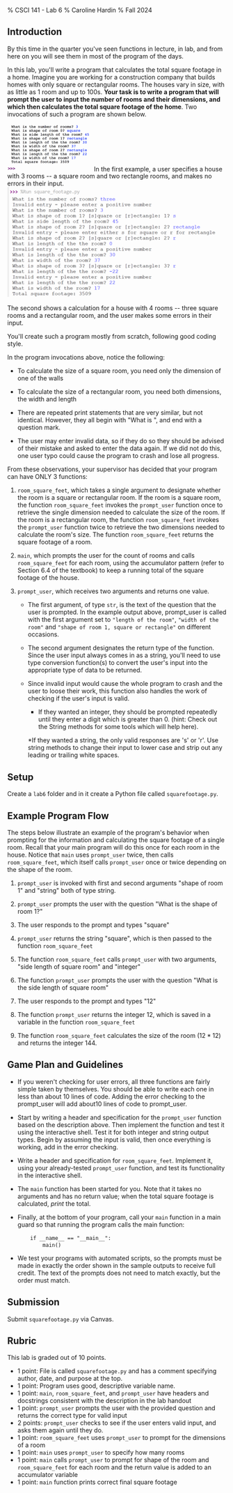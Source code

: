 % CSCI 141 - Lab 6
% Caroline Hardin
% Fall 2024

## Introduction

By this time in the quarter you've seen functions in lecture, in lab, and from here on you will see them in most of the program of the days.

In this lab, you'll write a program that calculates the total square footage in a home. Imagine you are working for a construction company that builds homes with only square or rectangular rooms. The houses vary in size, with as little as 1 room and up to 100s. **Your task is to write a program that will prompt the user to input the number of rooms and their dimensions, and which then calculates the total square footage of the home**. Two invocations of such a program are shown below.

<img src="sample_run1.png" style="zoom:50%;" /> 
In the first example, a user specifies a house with 3 rooms -- a square room and two rectangle rooms, and makes no errors in their input. 

<img src="sample_run2_updated.png" style="zoom:50%;" />

The second shows a calculation for a house with 4 rooms -- three square rooms and a rectangular room, and the user makes some errors in their input.

You'll create such a program mostly from scratch, following good coding style.

In the program invocations above, notice the following:

-   To calculate the size of a square room, you need only the dimension of one of the walls

-   To calculate the size of a rectangular room, you need both dimensions, the width and length

-   There are repeated print statements that are very similar, but not identical. However, they all begin with "What is ", and end with a question mark.

- The user may enter invalid data, so if they do so they should be advised of their mistake and asked to enter the data again. If we did not do this, one user typo could cause the program to crash and lose all progress.

From these observations, your supervisor has decided that your program can have ONLY 3 functions:

1.  `room_square_feet`, which takes a single argument to designate whether the room is a square or rectangular room. If the room is a square room, the function `room_square_feet` invokes the `prompt_user` function once to retrieve the single dimension needed to calculate the size of the room. If the room is a rectangular room, the function `room_square_feet` invokes the `prompt_user` function twice to retrieve the two dimensions needed to calculate the room's size. The function `room_square_feet` returns the square footage of a room.

2.  `main`, which prompts the user for the count of rooms and calls `room_square_feet` for each room, using the accumulator pattern (refer to Section 6.4 of the textbook) to keep a running total of the square footage of the house.

3.  `prompt_user`, which receives two arguments and returns one value.
    * The first argument, of type `str`, is the text of the question that the user is prompted. In the example output above, prompt_user is called with the first argument set to `"length of the room"`, `"width of the room"` and `"shape of room 1, square or rectangle"` on different occasions.
    * The second argument designates the return type of the function. Since the user input always comes in as a string, you'll need to use type conversion function(s) to convert the user's input into the appropriate type of data to be returned. 
    * Since invalid input would cause the whole program to crash and the user to loose their work, this function also handles the work of checking if the user's input is valid. 
    
        * If they wanted an integer, they should be prompted repeatedly until they enter a digit which is greater than 0. (hint: Check out the String methods for some tools which will help here). 

        *If they wanted a string, the only valid responses are 's' or 'r'. Use string methods to change their input to lower case and strip out any leading or trailing white spaces.


## Setup

Create a `lab6` folder and in it create a Python file called `squarefootage.py`.

## Example Program Flow

The steps below illustrate an example of the program's behavior when prompting for the information and calculating the square footage of a single room. Recall that your main program will do this once for each room in the house. Notice that `main` uses `prompt_user` twice, then calls `room_square_feet`, which itself calls `prompt_user` once or twice depending on the shape of the room.

1.   `prompt_user` is invoked with first and second arguments "shape of room 1" and "string" both of type string.

2.   `prompt_user` prompts the user with the question "What is the shape of room 1?"

3.   The user responds to the prompt and types "square"

4.   `prompt_user` returns the string "square", which is then passed to the function `room_square_feet`

5.   The function `room_square_feet` calls `prompt_user` with two arguments, "side length of square room" and "integer"

6.   The function `prompt_user` prompts the user with the question "What is the side length of square room"

7.   The user responds to the prompt and types "12"

8.   The function `prompt_user` returns the integer 12, which is saved in a variable in the function `room_square_feet`

9.   The function `room_square_feet` calculates the size of the room ($12 * 12$) and returns the integer 144.

## Game Plan and Guidelines

-   If you weren't checking for user errors, all three functions are fairly simple taken by themselves. You should be able to write each one in less than about 10 lines of code. Adding the error checking to the prompt_user will add about10 lines of code to prompt_user.

-   Start by writing a header and specification for the `prompt_user` function based on the description above. Then implement the function and test it using the interactive shell. Test it for both integer and string output types. Begin by assuming the input is valid, then once everything is working, add in the error checking.

-   Write a header and specification for `room_square_feet`. Implement it, using your already-tested `prompt_user` function, and test its functionality in the interactive shell.

-   The `main` function has been started for you. Note that it takes no arguments and has no return value; when the total square footage is calculated, *print* the total.

-   Finally, at the bottom of your program, call your `main` function in a main guard so that running the program calls the main function:

            if __name__ == "__main__":
                main()


-   We test your programs with automated scripts, so the prompts must be made in exactly the order shown in the sample outputs to receive full credit. The text of the prompts does not need to match exactly, but the order must match.

## Submission

Submit `squarefootage.py` via Canvas.

## Rubric

This lab is graded out of 10 points.

* 1 point: File is called `squarefootage.py` and has a comment specifying author, date, and purpose at the top.
* 1 point: Program uses good, descriptive variable name.
* 1 point: `main`, `room_square_feet`, and `prompt_user` have headers and docstrings consistent with the description in the lab handout
* 1 point: `prompt_user` prompts the user with the provided question and returns the correct type for valid input
* 2 points: `prompt_user` checks to see if the user enters valid input, and asks them again until they do. 
* 1 point: `room_square_feet` uses `prompt_user` to prompt for the dimensions of a room
* 1 point: `main` uses `prompt_user` to specify how many rooms
* 1 point: `main` calls `prompt_user` to prompt for shape of the room and `room_square_feet` for each room and the return value is added to an accumulator variable
* 1 point: `main` function prints correct final square footage
